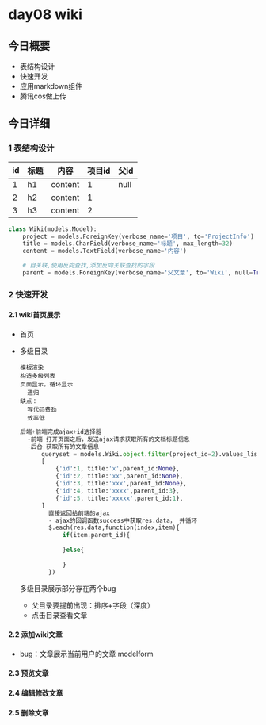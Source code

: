 # day08 wiki

## 今日概要

- 表结构设计
- 快速开发
- 应用markdown组件
- 腾讯cos做上传



## 今日详细

### 1 表结构设计

| id   | 标题 | 内容    | 项目id | 父id |
| ---- | ---- | ------- | ------ | ---- |
| 1    | h1   | content | 1      | null |
| 2    | h2   | content | 1      |      |
| 3    | h3   | content | 2      |      |

```python
class Wiki(models.Model):
    project = models.ForeignKey(verbose_name='项目', to='ProjectInfo')
    title = models.CharField(verbose_name='标题', max_length=32)
    content = models.TextField(verbose_name='内容')

    # 自关联,使用反向查找,添加反向关联查找的字段
    parent = models.ForeignKey(verbose_name='父文章', to='Wiki', null=True, blank=True, related_name='children')
```

### 2 快速开发

#### 2.1 wiki首页展示

- 首页

- 多级目录

  ```
  模板渲染
  构造多级列表
  页面显示，循环显示
  	递归
  缺点：
  	写代码费劲
  	效率低
  ```

  ```python
  后端+前端完成ajax+id选择器
  	-前端 打开页面之后，发送ajax请求获取所有的文档标题信息
  	-后台 获取所有的文章信息
  		queryset = models.Wiki.object.filter(project_id=2).values_list('id','title','parent_id')
  		[
  			{'id':1, title:'x',parent_id:None},
  			{'id':2, title:'xx',parent_id:None},
  			{'id':3, title:'xxx',parent_id:None},
  			{'id':4, title:'xxxx',parent_id:3},
  			{'id':5, title:'xxxxx',parent_id:1},
  		]
          直接返回给前端的ajax
          - ajax的回调函数success中获取res.data， 并循环
          $.each(res.data,function(index,item){
              if(item.parent_id){
                  
              }else{
                  
              }
          })
  ```

  多级目录展示部分存在两个bug

  - 父目录要提前出现：排序+字段（深度）
  - 点击目录查看文章

#### 2.2 添加wiki文章

- bug：文章展示当前用户的文章 modelform

#### 2.3 预览文章

#### 2.4 编辑修改文章

#### 2.5 删除文章